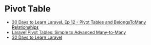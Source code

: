 # Pivot Table

- [30 Days to Learn Laravel, Ep 12 - Pivot Tables and BelongsToMany Relationships](<https://www.youtube.com/watch?v=x1UCiE0hZiw>)
- [Laravel Pivot Tables: Simple to Advanced Many-to-Many](<https://www.youtube.com/watch?v=V5xINbA-z9o>)
- [30 Days to Learn Laravel](<https://laracasts.com/series/30-days-to-learn-laravel-11>)
